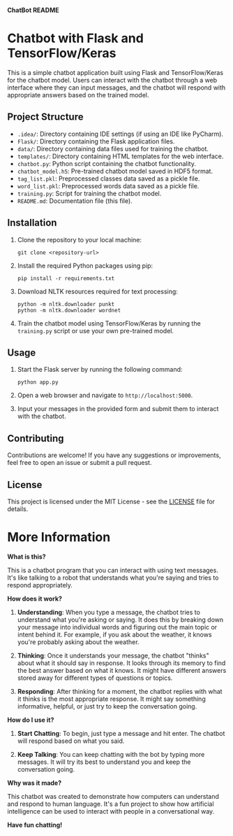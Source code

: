 **ChatBot README**

# Chatbot with Flask and TensorFlow/Keras

This is a simple chatbot application built using Flask and TensorFlow/Keras for the chatbot model. Users can interact with the chatbot through a web interface where they can input messages, and the chatbot will respond with appropriate answers based on the trained model.

## Project Structure

- `.idea/`: Directory containing IDE settings (if using an IDE like PyCharm).
- `Flask/`: Directory containing the Flask application files.
- `data/`: Directory containing data files used for training the chatbot.
- `templates/`: Directory containing HTML templates for the web interface.
- `chatbot.py`: Python script containing the chatbot functionality.
- `chatbot_model.h5`: Pre-trained chatbot model saved in HDF5 format.
- `tag_list.pkl`: Preprocessed classes data saved as a pickle file.
- `word_list.pkl`: Preprocessed words data saved as a pickle file.
- `training.py`: Script for training the chatbot model.
- `README.md`: Documentation file (this file).

## Installation

1. Clone the repository to your local machine:

   ```
   git clone <repository-url>
   ```

2. Install the required Python packages using pip:

   ```
   pip install -r requirements.txt
   ```

3. Download NLTK resources required for text processing:

   ```
   python -m nltk.downloader punkt
   python -m nltk.downloader wordnet
   ```

4. Train the chatbot model using TensorFlow/Keras by running the `training.py` script or use your own pre-trained model.

## Usage

1. Start the Flask server by running the following command:

   ```
   python app.py
   ```

2. Open a web browser and navigate to `http://localhost:5000`.

3. Input your messages in the provided form and submit them to interact with the chatbot.

## Contributing

Contributions are welcome! If you have any suggestions or improvements, feel free to open an issue or submit a pull request.

## License

This project is licensed under the MIT License - see the [LICENSE](LICENSE) file for details.




# More Information



**What is this?**

This is a chatbot program that you can interact with using text messages. It's like talking to a robot that understands what you're saying and tries to respond appropriately.

**How does it work?**

1. **Understanding**: When you type a message, the chatbot tries to understand what you're asking or saying. It does this by breaking down your message into individual words and figuring out the main topic or intent behind it. For example, if you ask about the weather, it knows you're probably asking about the weather.

2. **Thinking**: Once it understands your message, the chatbot "thinks" about what it should say in response. It looks through its memory to find the best answer based on what it knows. It might have different answers stored away for different types of questions or topics.

3. **Responding**: After thinking for a moment, the chatbot replies with what it thinks is the most appropriate response. It might say something informative, helpful, or just try to keep the conversation going.

**How do I use it?**

1. **Start Chatting**: To begin, just type a message and hit enter. The chatbot will respond based on what you said.

2. **Keep Talking**: You can keep chatting with the bot by typing more messages. It will try its best to understand you and keep the conversation going.


**Why was it made?**

This chatbot was created to demonstrate how computers can understand and respond to human language. It's a fun project to show how artificial intelligence can be used to interact with people in a conversational way.


**Have fun chatting!**
